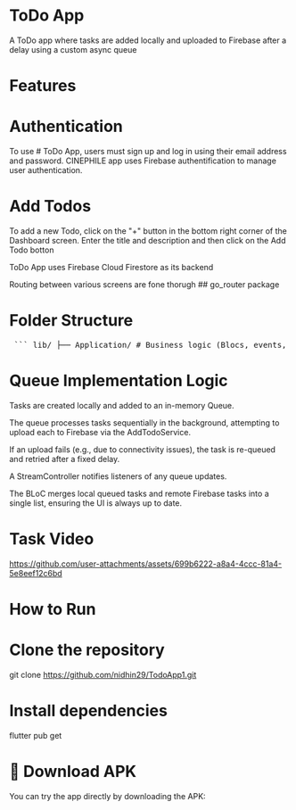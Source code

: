 # ToDo App

A ToDo app where tasks are added locally and uploaded to Firebase after a delay using a custom async queue

# Features

# Authentication

To use # ToDo App, users must sign up and log in using their email address and password. CINEPHILE app uses Firebase authentification to manage user authentication.

# Add Todos

To add a new Todo, click on the "+" button in the bottom right corner of the Dashboard screen. Enter the title and description and then click on the Add Todo botton 

ToDo App uses Firebase Cloud Firestore as its backend

Routing between various screens are fone thorugh ## go_router package

# Folder Structure

<pre lang="markdown"> ``` lib/ ├── Application/ # Business logic (Blocs, events, states) │ ├── AddTodo/ # BLoC for adding todos │ ├── Auth/ # BLoC for authentication │ └── GetTodo/ # BLoC for retrieving todos │ ├── Core/ │ └── Injectable/ # Dependency injection config │ ├── Domain/ # Business models and service definitions │ ├── AddTodo/ # Todo models & services │ ├── Auth/ # Auth service │ ├── Failure/ # Domain-specific failure handling │ └── Token Manager/ # Token management logic │ ├── Infrastructure/ # Repository implementations │ ├── AddTodo/ # Add todo repository │ └── Auth/ # Auth repository │ ├── Presentation/ # UI code │ ├── Auth/ # Login screen │ ├── Task/ # Task creation and display screens │ ├── Home/ # Main dashboard │ └── Splash/ # Initial loading + Firebase init │ └── main.dart # App entry point ``` </pre>


# Queue Implementation Logic

Tasks are created locally and added to an in-memory Queue<TodoModel>.

The queue processes tasks sequentially in the background, attempting to upload each to Firebase via the AddTodoService.

If an upload fails (e.g., due to connectivity issues), the task is re-queued and retried after a fixed delay.

A StreamController notifies listeners of any queue updates.

The BLoC merges local queued tasks and remote Firebase tasks into a single list, ensuring the UI is always up to date.

# Task Video

https://github.com/user-attachments/assets/699b6222-a8a4-4ccc-81a4-5e8eef12c6bd

# How to Run

# Clone the repository

git clone https://github.com/nidhin29/TodoApp1.git

# Install dependencies

flutter pub get

# 📱 Download APK

You can try the app directly by downloading the APK:







